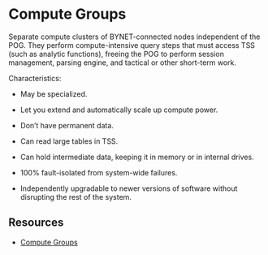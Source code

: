 # Compute Groups


Separate compute clusters of BYNET-connected nodes independent of the POG. They perform compute-intensive query steps that must access TSS (such as analytic functions), freeing the POG to perform session management, parsing engine, and tactical or other short-term work.

Characteristics:

-   May be specialized.

-   Let you extend and automatically scale up compute power.

-   Don’t have permanent data.

-   Can read large tables in TSS.

-   Can hold intermediate data, keeping it in memory or in internal drives.

-   100% fault-isolated from system-wide failures.

-   Independently upgradable to newer versions of software without disrupting the rest of the system.


## Resources


-   [Compute Groups](mqu1640280532737.md#)


